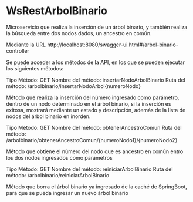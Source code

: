 # WsRestArbolBinario
Microservicio que realiza la inserción de un árbol binario, y también realiza la búsqueda entre dos nodos dados, un ancestro en común.

Mediante la URL
http://localhost:8080/swagger-ui.html#/arbol-binario-controller

Se puede acceder a los métodos de la API, en los que se pueden ejecutar los siguientes métodos:

Tipo Método:        GET
Nombre del método:  insertarNodoArbolBinario
Ruta del método:    /arbolbinario/insertarNodoArbol{numeroNodo}

Método que realiza la inserción del número ingresado como parámetro, dentro de un nodo determinado en el árbol binario, si la inserción es exitosa, mostrará mediante un estado y descripción, además de la lista de nodos del árbol binario en inorden.

Tipo Método:        GET
Nombre del método:  obtenerAncestroComun
Ruta del método:    /arbolbinario/obtenerAncestroComun/{numeroNodo1}/{numeroNodo2}

Método que obtiene el número del nodo que es ancestro en común entro los dos nodos ingresados como parámetros


Tipo Método:        GET
Nombre del método:  reiniciarArbolBinario
Ruta del método:    /arbolbinario/reiniciarArbolBinario

Método que borra el árbol binario ya ingresado de la caché de SpringBoot, para que se pueda ingresar un nuevo árbol binario